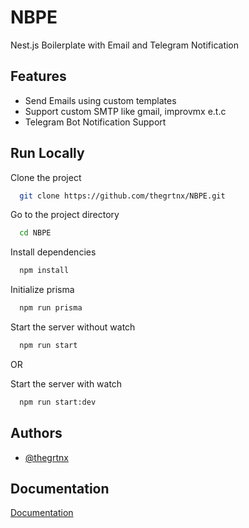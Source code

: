 
# NBPE

Nest.js Boilerplate with Email and Telegram Notification


## Features

- Send Emails using custom templates
- Support custom SMTP like gmail, improvmx e.t.c
- Telegram Bot Notification Support 


## Run Locally

Clone the project

```bash
  git clone https://github.com/thegrtnx/NBPE.git
```

Go to the project directory

```bash
  cd NBPE
```

Install dependencies

```bash
  npm install
```

Initialize prisma

```bash
  npm run prisma
```

Start the server without watch

```bash
  npm run start
```

OR

Start the server with watch

```bash
  npm run start:dev
```

## Authors

- [@thegrtnx](https://www.github.com/thegrtnx)


## Documentation

[Documentation](https://smtp.mordule.com/v1/)

